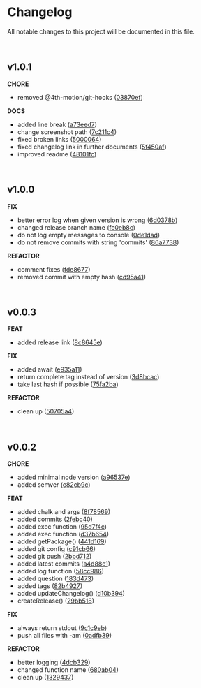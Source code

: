 # Changelog
All notable changes to this project will be documented in this file.

<br>

## v1.0.1

**CHORE**

* removed @4th-motion/git-hooks ([03870ef](https://github.com/4th-motion/release/commit/03870ef))

**DOCS**

* added line break ([a73eed7](https://github.com/4th-motion/release/commit/a73eed7))
* change screenshot path ([7c211c4](https://github.com/4th-motion/release/commit/7c211c4))
* fixed broken links ([5000064](https://github.com/4th-motion/release/commit/5000064))
* fixed changelog link in further documents ([5f450af](https://github.com/4th-motion/release/commit/5f450af))
* improved readme ([48101fc](https://github.com/4th-motion/release/commit/48101fc)) 

<br>


## v1.0.0

**FIX**

* better error log when given version is wrong ([6d0378b](https://github.com/4th-motion/release/commit/6d0378b))
* changed release branch name ([fc0eb8c](https://github.com/4th-motion/release/commit/fc0eb8c))
* do not log empty messages to console ([0de1dad](https://github.com/4th-motion/release/commit/0de1dad))
* do not remove commits with string 'commits' ([86a7738](https://github.com/4th-motion/release/commit/86a7738))

**REFACTOR**

* comment fixes ([fde8677](https://github.com/4th-motion/release/commit/fde8677))
* removed commit with empty hash ([cd95a41](https://github.com/4th-motion/release/commit/cd95a41)) 

<br>

## v0.0.3

**FEAT**

* added release link ([8c8645e](https://github.com/4th-motion/release/commit/8c8645e))

**FIX**

* added await ([e935a11](https://github.com/4th-motion/release/commit/e935a11))
* return complete tag instead of version ([3d8bcac](https://github.com/4th-motion/release/commit/3d8bcac))
* take last hash if possible ([75fa2ba](https://github.com/4th-motion/release/commit/75fa2ba))

**REFACTOR**

* clean up ([50705a4](https://github.com/4th-motion/release/commit/50705a4))

<br>

## v0.0.2

**CHORE**

* added minimal node version ([a96537e](https://github.com/4th-motion/release/commit/a96537e))
* added semver ([c82cb9c](https://github.com/4th-motion/release/commit/c82cb9c))

**FEAT**

* added chalk and args ([8f78569](https://github.com/4th-motion/release/commit/8f78569))
* added commits ([2febc40](https://github.com/4th-motion/release/commit/2febc40))
* added exec function ([95d7f4c](https://github.com/4th-motion/release/commit/95d7f4c))
* added exec function ([d37b654](https://github.com/4th-motion/release/commit/d37b654))
* added getPackage() ([441d169](https://github.com/4th-motion/release/commit/441d169))
* added git config ([c91cb66](https://github.com/4th-motion/release/commit/c91cb66))
* added git push ([2bbd712](https://github.com/4th-motion/release/commit/2bbd712))
* added latest commits ([a4d88e1](https://github.com/4th-motion/release/commit/a4d88e1))
* added log function ([58cc986](https://github.com/4th-motion/release/commit/58cc986))
* added question ([183d473](https://github.com/4th-motion/release/commit/183d473))
* added tags ([82b4927](https://github.com/4th-motion/release/commit/82b4927))
* added updateChangelog() ([d10b394](https://github.com/4th-motion/release/commit/d10b394))
* createRelease() ([29bb518](https://github.com/4th-motion/release/commit/29bb518))

**FIX**

* always return stdout ([9c1c9eb](https://github.com/4th-motion/release/commit/9c1c9eb))
* push all files with -am ([0adfb39](https://github.com/4th-motion/release/commit/0adfb39))

**REFACTOR**

* better logging ([4dcb329](https://github.com/4th-motion/release/commit/4dcb329))
* changed function name ([680ab04](https://github.com/4th-motion/release/commit/680ab04))
* clean up ([1329437](https://github.com/4th-motion/release/commit/1329437))

<br>

